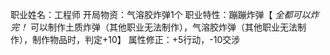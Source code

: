 职业姓名：工程师
开局物资：气溶胶炸弹1个
职业特性：蹦蹦炸弹【 *全都可以炸完！* 可以制作土质炸弹（其他职业无法制作），气溶胶炸弹（其他职业无法制作），制作物品时，判定+10】
属性修正：+5行动，-10交涉